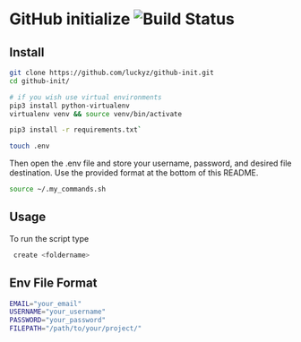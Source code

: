 # GitHub initialize ![Build Status](https://img.shields.io/badge/build-under%20development-orange)

## Install

```bash
git clone https://github.com/luckyz/github-init.git
cd github-init/

# if you wish use virtual environments
pip3 install python-virtualenv
virtualenv venv && source venv/bin/activate

pip3 install -r requirements.txt`

touch .env
```

Then open the .env file and store your username, password, and desired file destination. Use the provided format at the bottom of this README.

```bash
source ~/.my_commands.sh
```


## Usage

To run the script type

```bash
 create <foldername>
```

## Env File Format

```bash
EMAIL="your_email"
USERNAME="your_username"
PASSWORD="your_password"
FILEPATH="/path/to/your/project/"
```

